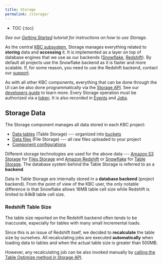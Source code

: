 ```yaml
---
title: Storage
permalink: /storage/
---
```


* TOC
{:toc}

*See our [Getting Started](/tutorial/load/) tutorial for instructions on how to use Storage.*

As the central [KBC subsystem](/overview/), Storage manages everything related to **storing** data and **accessing** it.
It is implemented as a layer on top of database engines that we use as our backends
([Snowflake](https://www.snowflake.com/), [Redshift](https://aws.amazon.com/redshift/)).
By default all projects use the Snowflake backend as it is faster and more scalable. If, for some
reason, you need to use the Redshift backend, contact our [support](/management/support).

As with all other KBC components, everything that can be done through the UI can be also done programmatically
via the [Storage API](https://keboola.docs.apiary.io/).
See our [developers guide](https://developers.keboola.com/integrate/storage/) to learn more.
Every Storage operation must be authorized via a [token](/management/project/tokens/).
It is also recorded in [Events](/management/project/tokens/#token-events) and
[Jobs](/management/jobs/).

## Storage Data
The Storage component manages all data stored in each KBC project:

- [Data tables](/storage/tables/) (Table Storage) --- organized into [buckets](/storage/buckets/)
- [Data files](/storage/file-uploads/) (File Storage) --- all raw files uploaded to your project
- [Component configurations](/components/)

Different storage technologies are used for the above data --- [Amazon S3 Storage](https://aws.amazon.com/s3/)
for [Files Storage](/storage/file-uploads/) and [Amazon Redshift](https://aws.amazon.com/redshift/) or
[Snowflake](https://www.snowflake.com/product/) for [Table Storage](/storage/tables/). The database system
behind the Table Storage is referred to as a **backend**.

Data in Table Storage are internally stored in a **database backend** (project backend). From the point of
view of the KBC user, the only notable difference is that Snowflake allows 16MB table cell size while
Redshift is limited to 64kB table cell size.

### Redshift Table Size
The table size reported on the Redshift backend often tends to be inaccurate, especially for tables with
many small incremental loads.

Since this is an issue of Redshift itself, we decided to **recalculate** the table size by ourselves.
All recalculating jobs are executed **automatically** when loading data to tables and
when the actual table size is greater than 500MB.

However, any recalculating job can be also invoked manually by [calling the Table
Optimize method in Storage API](https://keboola.docs.apiary.io/#reference/tables/table-optimize/optimize-table).

